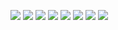 
![](http://twitter.com/ls_pp/statuses/114306321230209024)
![](http://twitter.com/ls_pp/statuses/114305133344591872)
![](http://twitter.com/ls_pp/statuses/114270697127280640)
![](http://twitter.com/ls_pp/statuses/114244036486889472)
![](http://twitter.com/ls_pp/statuses/114227913582325760)
![](http://twitter.com/ls_pp/statuses/114226323064492032)
![](http://twitter.com/ls_pp/statuses/114225879999193088)
![](http://twitter.com/ls_pp/statuses/114224965833863168)